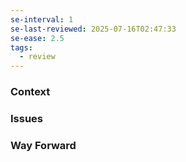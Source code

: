 ```yaml
---
se-interval: 1
se-last-reviewed: 2025-07-16T02:47:33
se-ease: 2.5
tags:
  - review
---
```

### Context

  

  

### Issues

  

  

### Way Forward